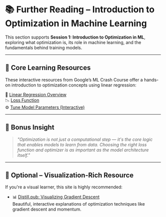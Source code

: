 # 📚 Further Reading – Introduction to Optimization in Machine Learning

This section supports **Session 1: Introduction to Optimization in ML**, exploring what optimization is, its role in machine learning, and the fundamentals behind training models.

---

## 📘 Core Learning Resources

These interactive resources from Google’s ML Crash Course offer a hands-on introduction to optimization concepts using linear regression:

🔢 [Linear Regression Overview](https://developers.google.com/machine-learning/crash-course/linear-regression)  
📉 [Loss Function](https://developers.google.com/machine-learning/crash-course/linear-regression/loss)  
⚙️ [Tune Model Parameters (Interactive)](https://developers.google.com/machine-learning/crash-course/linear-regression/parameters-exercise)  

---

## 🧠 Bonus Insight

> *"Optimization is not just a computational step — it's the core logic that enables models to learn from data. Choosing the right loss function and optimizer is as important as the model architecture itself."*

---

## 🎨 Optional – Visualization-Rich Resource

If you're a visual learner, this site is highly recommended:

- 📊 [Distill.pub: Visualizing Gradient Descent](https://distill.pub/2017/momentum/)  
  Beautiful, interactive explanations of optimization techniques like gradient descent and momentum.
